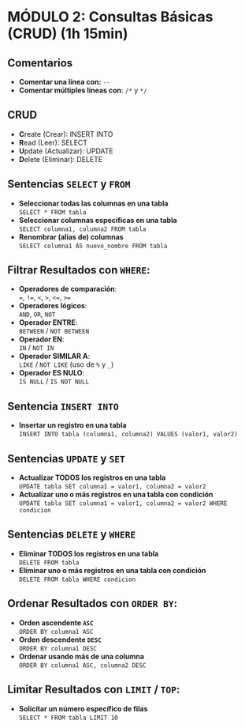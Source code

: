 # MÓDULO 2: Consultas Básicas (CRUD) (1h 15min)

## Comentarios
- **Comentar una línea con:** `--`
- **Comentar múltiples líneas con**: `/*` y `*/`

## CRUD
- **C**reate (Crear): INSERT INTO
- **R**ead (Leer): SELECT
- **U**pdate (Actualizar): UPDATE
- **D**elete (Eliminar): DELETE

## Sentencias `SELECT` y `FROM`
- **Seleccionar todas las columnas en una tabla**  
  `SELECT * FROM tabla`
- **Seleccionar columnas específicas en una tabla**  
  `SELECT columna1, columna2 FROM tabla`
- **Renombrar (alias de) columnas**  
  `SELECT columna1 AS nuevo_nombre FROM tabla`

## Filtrar Resultados con `WHERE`:
- **Operadores de comparación**:  
  `=`, `!=`, `<`, `>`, `<=`, `>=`
- **Operadores lógicos**:  
  `AND`, `OR`, `NOT`
- **Operador ENTRE**:  
  `BETWEEN` / `NOT BETWEEN`
- **Operador EN**:  
  `IN` / `NOT IN`
- **Operador SIMILAR A**:  
  `LIKE` / `NOT LIKE` (uso de `%` y `_`)
- **Operador ES NULO**:  
  `IS NULL` / `IS NOT NULL`

## Sentencia `INSERT INTO`
- **Insertar un registro en una tabla**  
  `INSERT INTO tabla (columna1, columna2) VALUES (valor1, valor2)`

## Sentencias `UPDATE` y `SET`
- **Actualizar TODOS los registros en una tabla**  
  `UPDATE tabla SET columna1 = valor1, columna2 = valor2`
- **Actualizar uno o más registros en una tabla con condición**  
  `UPDATE tabla SET columna1 = valor1, columna2 = valor2 WHERE condicion`

## Sentencias `DELETE` y `WHERE`
- **Eliminar TODOS los registros en una tabla**  
  `DELETE FROM tabla`
- **Eliminar uno o más registros en una tabla con condición**  
  `DELETE FROM tabla WHERE condicion`

## Ordenar Resultados con `ORDER BY`:
- **Orden ascendente `ASC`**  
  `ORDER BY columna1 ASC`
- **Orden descendente `DESC`**  
  `ORDER BY columna1 DESC`
- **Ordenar usando más de una columna**  
  `ORDER BY columna1 ASC, columna2 DESC`

## Limitar Resultados con `LIMIT` / `TOP`:
- **Solicitar un número específico de filas**  
  `SELECT * FROM tabla LIMIT 10`